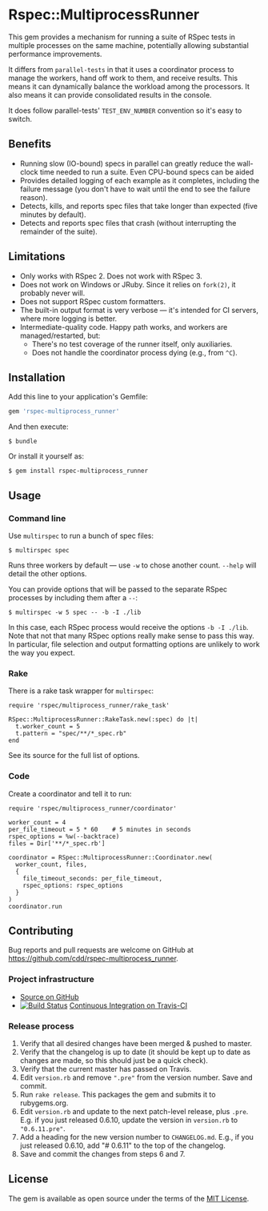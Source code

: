 # Rspec::MultiprocessRunner

This gem provides a mechanism for running a suite of RSpec tests in multiple
processes on the same machine, potentially allowing substantial performance
improvements.

It differs from `parallel-tests` in that it uses a coordinator process to manage
the workers, hand off work to them, and receive results. This means it can
dynamically balance the workload among the processors. It also means it can
provide consolidated results in the console.

It does follow parallel-tests' `TEST_ENV_NUMBER` convention so it's easy to
switch.

## Benefits

* Running slow (IO-bound) specs in parallel can greatly reduce the wall-clock
  time needed to run a suite. Even CPU-bound specs can be aided
* Provides detailed logging of each example as it completes, including the
  failure message (you don't have to wait until the end to see the failure
  reason).
* Detects, kills, and reports spec files that take longer than expected (five
  minutes by default).
* Detects and reports spec files that crash (without interrupting the
  remainder of the suite).

## Limitations

* Only works with RSpec 2. Does not work with RSpec 3.
* Does not work on Windows or JRuby. Since it relies on `fork(2)`, it probably
  never will.
* Does not support RSpec custom formatters.
* The built-in output format is very verbose — it's intended for CI servers,
  where more logging is better.
* Intermediate-quality code. Happy path works, and workers are
  managed/restarted, but:
  * There's no test coverage of the runner itself, only auxiliaries.
  * Does not handle the coordinator process dying (e.g., from `^C`).

## Installation

Add this line to your application's Gemfile:

```ruby
gem 'rspec-multiprocess_runner'
```

And then execute:

    $ bundle

Or install it yourself as:

    $ gem install rspec-multiprocess_runner

## Usage

### Command line

Use `multirspec` to run a bunch of spec files:

    $ multirspec spec

Runs three workers by default — use `-w` to chose another count. `--help` will
detail the other options.

You can provide options that will be passed to the separate RSpec processes by
including them after a `--`:

    $ multirspec -w 5 spec -- -b -I ./lib

In this case, each RSpec process would receive the options `-b -I ./lib`. Note
that not that many RSpec options really make sense to pass this way. In
particular, file selection and output formatting options are unlikely to work
the way you expect.

### Rake

There is a rake task wrapper for `multirspec`:

    require 'rspec/multiprocess_runner/rake_task'

    RSpec::MultiprocessRunner::RakeTask.new(:spec) do |t|
      t.worker_count = 5
      t.pattern = "spec/**/*_spec.rb"
    end

See its source for the full list of options.

### Code

Create a coordinator and tell it to run:

    require 'rspec/multiprocess_runner/coordinator'

    worker_count = 4
    per_file_timeout = 5 * 60    # 5 minutes in seconds
    rspec_options = %w(--backtrace)
    files = Dir['**/*_spec.rb']

    coordinator = RSpec::MultiprocessRunner::Coordinator.new(
      worker_count, files,
      {
        file_timeout_seconds: per_file_timeout,
        rspec_options: rspec_options
      }
    )
    coordinator.run

## Contributing

Bug reports and pull requests are welcome on GitHub at https://github.com/cdd/rspec-multiprocess_runner.

### Project infrastructure

* [Source on GitHub](https://github.com/cdd/rspec-multiprocess_runner)
* [![Build Status](https://travis-ci.org/cdd/rspec-multiprocess_runner.svg?branch=master)](https://travis-ci.org/cdd/rspec-multiprocess_runner)
  [Continuous Integration on Travis-CI](https://travis-ci.org/cdd/rspec-multiprocess_runner)

### Release process

1. Verify that all desired changes have been merged & pushed to master.
2. Verify that the changelog is up to date (it should be kept up to date as
   changes are made, so this should just be a quick check).
3. Verify that the current master has passed on Travis.
4. Edit `version.rb` and remove `".pre"` from the version number. Save and commit.
5. Run `rake release`. This packages the gem and submits it to rubygems.org.
6. Edit `version.rb` and update to the next patch-level release, plus `.pre`.
   E.g. if you just released 0.6.10, update the version in `version.rb` to
   `"0.6.11.pre"`.
7. Add a heading for the new version number to `CHANGELOG.md`. E.g., if you
   just released 0.6.10, add "# 0.6.11" to the top of the changelog.
8. Save and commit the changes from steps 6 and 7.

## License

The gem is available as open source under the terms of the [MIT License](http://opensource.org/licenses/MIT).
